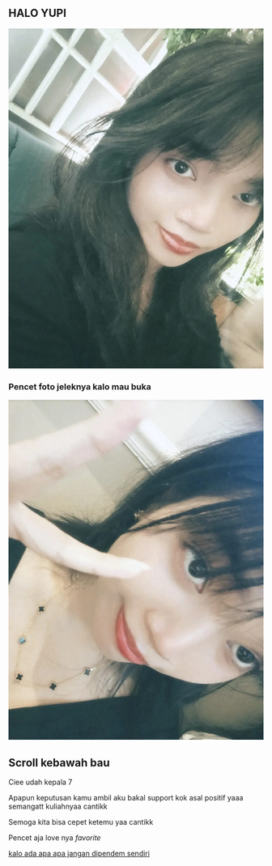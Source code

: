 <html lang="en">

<head>
  <meta charset="UTF-8" />
<meta http-equiv="X-UA-Compatible" content="IE=edge" />
<meta name="viewport" content="width=device-width, initial-scale=1.0" />
<link rel="preconnect" href="https://fonts.googleapis.com" />
<link rel="preconnect" href="https://fonts.gstatic.com" crossorigin />
<link href="https://fonts.googleapis.com/css2?family=Ubuntu:wght@400;500;700&display=swap" rel="stylesheet" />
<script src="https://unpkg.com/aos@2.3.1/dist/aos.js"></script>
<link href="https://unpkg.com/aos@2.3.1/dist/aos.css" rel="stylesheet" />
<link href="https://fonts.googleapis.com/icon?family=Material+Icons+Sharp" rel="stylesheet" />
<script src="https://cdn.jsdelivr.net/npm/sweetalert2@11.4.4/dist/sweetalert2.all.min.js"></script>
<title>Nadine jelek</title>
<style>
html {
scroll-behavior: smooth;
}

* {
padding: 0;
margin: 0;
font-family: "Ubuntu";
color: rgb(56, 56, 56);
}

body {
background: wheat;
/* background-image: url("https://wallpaper.dog/large/10871886.png"); */
background-image: linear-gradient(#ff71c0, #b983ff, #5aaeff);
background-position: center;
background-size: cover;
overflow: hidden;
overflow: hidden;
}

.open {
background-image: linear-gradient(#ff71c0, #b983ff);
height: 100vh;
width: 100vw;
position: fixed;
top: 0;
display: flex;
flex-direction: column;
align-items: center;
align-content: center;
justify-content: center;
z-index: 1;
transition: 0.5s all ease;
}

.open h2 {
/* margin: 0 30px; */
margin-bottom: 20px;
color: rgb(56, 56, 56);
text-align: center;
max-width: 600px;
}

.open .card {
background: white;
padding: 30px;
border-radius: 10px;
box-shadow: 10px 10px 30px rgba(0, 0, 0, 0.123);
text-align: center;
}

.open .card h3 {
margin-top: 20px;
}

.open .card img {
height: 100px;
}

.atas {
height: 100vh;
display: flex;
flex-direction: column;
justify-content: center;
align-items: center;
}

.atas img {
height: 200px;
margin-bottom: 50px;
padding: 20px 30px;
background: white;
border-radius: 20px;
box-shadow: 10px 10px 30px rgba(0, 0, 0, 0.123);
}

.atas h2 {
font-size: 1.5em;
padding: 20px 30px;
background: white;
border-radius: 20px;
box-shadow: 10px 10px 30px rgba(0, 0, 0, 0.123);
}

p {
display: block;
text-align: center;
color: rgb(56, 56, 56);
background: white;
font-weight: bold;
font-size: 1.5em;
padding: 50px 30px;
margin: 40px 20px;
border-radius: 20px;
box-shadow: 10px 10px 30px rgba(0, 0, 0, 0.123);
}

p.wm {
margin-top: 70px;
margin-bottom: 0;
padding-top: 30px;
padding-bottom: 25px;
border-radius: 20px 20px 0 0;
font-weight: 500;
font-size: 1.1em;
color: red;
}

p.wm a {
color: red;
text-decoration: none;
}

.material-icons-sharp {
color: red;
font-size: 30px;
transform: translateY(5px);
animation: kenyal 2s ease infinite;
cursor: pointer;
}

@keyframes kenyal {
0% {
transform: scale(1) translateY(5px);
}

50% {
transform: scale(1.2) translateY(5px);
}

100% {
transform: scale(1) translateY(5px);
}
}
</style>
</head>

<body class="body">
<audio class="audio" src="https://www.mboxdrive.com/Selamat%20Ulang%20Tahun%20[Jamrud].mp3" autoplay type="audio"
loop=""></audio>
<div class="open">
<div class="card">
<h2>HALO YUPI</h2>
<img onclick="mulai()" src="e.jpg" alt="" srcset="" />
<h3>Pencet foto jeleknya kalo mau buka</h3>
</div>
</div>
<div class="atas" id="atas">
<img onclick="mulai()" src="i.jpg" alt="" />
<h2>Scroll kebawah bau</h2>
</div>

<p data-aos="zoom-in">
Ciee udah kepala 7
</p>
<p data-aos="zoom-in">
Apapun keputusan kamu ambil aku bakal support kok asal positif yaaa semangatt kuliahnyaa cantikk
</p>
<p data-aos="zoom-in">
Semoga kita bisa cepet ketemu yaa cantikk
</p>


<p data-aos="zoom-in">
Pencet aja love nya
<i onclick="tanya()" class="material-icons-sharp"> favorite </i>
</p>

<script>
var musik = "";
</script>
<script>
AOS.init({
once: true,
});
</script>
<script>
var audio = document.querySelector(".audio");
if (musik) {
audio.src = musik;
}

function mulai() {
audio.play();
document.querySelector(".open").style = "opacity: 0;";
document.querySelector(".body").style = "overflow-y: scroll;";
setTimeout(function () {
document.querySelector(".open").style.display = "none";
}, 1000);
}

function wa(isi) {
window.open(
"https://wa.me/62895325421825?text= jawaban mu? :  " +
isi);
}
async function tanya() {
var {
value: kado
} = await swal.fire({
title: "Kirim alamatmu okey",
input: "text",
showCancelButton: false,
});
if (kado) {
await swal.fire("Kirim jawabannya ke wa aku");
wa(kado);
} else {
await swal.fire("Harus dijawab wleee");
tanya();
}
}
</script>
<p class="wm">
<span><a href="https://www.gabut-it.com/">kalo ada apa apa jangan dipendem sendiri</a></span>
</p>
</body>

</html>
